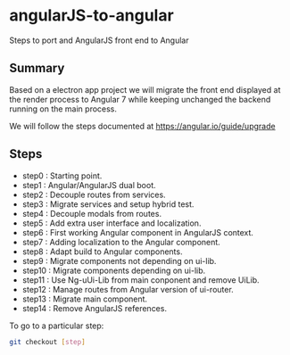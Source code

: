 # angularJS-to-angular
Steps to port and AngularJS front end to Angular

## Summary

Based on a electron app project we will migrate the front end displayed at the render process to Angular 7 while keeping unchanged the backend running on the main process.

We will follow the steps documented at https://angular.io/guide/upgrade

## Steps

* step0  : Starting point.
* step1  : Angular/AngularJS dual boot.
* step2  : Decouple routes from services.
* step3  : Migrate services and setup hybrid test.
* step4  : Decouple modals from routes.
* step5  : Add extra user interface and localization.
* step6  : First working Angular component in AngularJS context.
* step7  : Adding localization to the Angular component.
* step8  : Adapt build to Angular components.
* step9  : Migrate components not depending on ui-lib.
* step10 : Migrate components depending on ui-lib.
* step11 : Use Ng-uUi-Lib from main conponent and remove UiLib.
* step12 : Manage routes from Angular version of ui-router.
* step13 : Migrate main component.
* step14 : Remove AngularJS references.

To go to a particular step:

```sh
git checkout [step]
```
